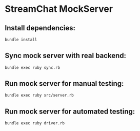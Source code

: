 # StreamChat MockServer

## Install dependencies:

```bash
bundle install
```

## Sync mock server with real backend:

```bash
bundle exec ruby sync.rb
```

## Run mock server for manual testing:

```bash
bundle exec ruby src/server.rb
```

## Run mock server for automated testing:

```bash
bundle exec ruby driver.rb
